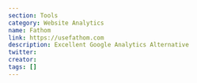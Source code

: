```yaml
---
section: Tools
category: Website Analytics
name: Fathom
link: https://usefathom.com
description: Excellent Google Analytics Alternative
twitter:
creator:
tags: []
---
```


